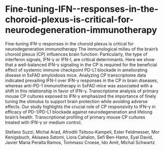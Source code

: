 # Fine-tuning-IFN--responses-in-the-choroid-plexus-is-critical-for-neurodegeneration-immunotherapy

Fine-tuning IFN-γ responses in the choroid plexus is critical for neurodegeneration immunotherapy
The immunological milieu of the brain’s choroid plexus (CP) influences brain function. Particularly, the type of interferon signals, IFN-γ or IFN-I, are critical determinants. Here we show that a well-balanced IFN-γ signaling in the CP is required for the beneficial effect of systemic immune checkpoint PD-L1 blockade in ameliorating disease in 5xFAD amyloidosis mice. Analyzing CP transcriptome data indicated prevailing IFN-I over IFN-γ responses in the CP in brain diseases, whereas anti-PD-1 immunotherapy in 5xFAD mice was associated with a shift in this relationship in favor of IFN-γ. Transcriptome analysis of primary mouse CP cultures exposed to IFN-γ emphasized the importance of finely tuning the stimulus to support brain protection while avoiding adverse effects. Our study highlights the crucial role of CP responsivity to IFN-γ in efficacy of PD-1/PD-L1 blockade against neurodegeneration and lifelong brain’s health.
Transcriptional profiling of primary mouse CP cultures treated with IFN-γ or medium control.

Stefano Suzzi,
Michal Arad,
Afroditi Tsitsou-Kampeli,
Ester Feldmesser,
Mor Kenigsbuch,
Akisawa Satomi,
Liora Cahalon,
Sefi Ben-Hamo,
Eyal David,
Javier María Peralta Ramos,
Tommaso Croese,
Ido Amit,
Michal Schwartz
